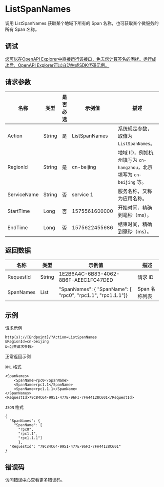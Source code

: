 # ListSpanNames

调用 ListSpanNames 获取某个地域下所有的 Span 名称，也可获取某个微服务的所有 Span 名称。

## 调试

[您可以在OpenAPI Explorer中直接运行该接口，免去您计算签名的困扰。运行成功后，OpenAPI Explorer可以自动生成SDK代码示例。](https://api.aliyun.com/#product=xtrace&api=ListSpanNames&type=RPC&version=2019-08-08)

## 请求参数

|名称|类型|是否必选|示例值|描述|
|--|--|----|---|--|
|Action|String|是|ListSpanNames|系统规定参数，取值为 `ListSpanNames`。 |
|RegionId|String|是|cn-beijing|地域 ID，例如杭州填写为 `cn-hangzhou`，北京填写为 `cn-beijing` 等。 |
|ServiceName|String|否|service 1|服务名称，又称为应用名称。 |
|StartTime|Long|否|1575561600000|开始时间，精确到毫秒（ms）。 |
|EndTime|Long|否|1575622455686|结束时间，精确到毫秒（ms）。 |

## 返回数据

|名称|类型|示例值|描述|
|--|--|---|--|
|RequestId|String|1E2B6A4C-6B83-4062-8B6F-AEEC1FC47DED|请求 ID |
|SpanNames|List|"SpanNames": \{ "SpanName": \[ "rpc0", "rpc1.1", "rpc1.1.1"\]\}|Span 名称列表 |

## 示例

请求示例

```
http(s)://[Endpoint]/?Action=ListSpanNames
&RegionId=cn-beijing
&<公共请求参数>
```

正常返回示例

`XML` 格式

```
<SpanNames>
    <SpanName>rpc0</SpanName>
    <SpanName>rpc1.1</SpanName>
    <SpanName>rpc1.1.1</SpanName>
</SpanNames>
<RequestId>79C84C64-9951-477E-96F3-7FA44128C601</RequestId>
```

`JSON` 格式

```
{
  "SpanNames": {
    "SpanName": [
      "rpc0",
      "rpc1.1",
      "rpc1.1.1"]
      },
  "RequestId": "79C84C64-9951-477E-96F3-7FA44128C601"
}
```

## 错误码

访问[错误中心](https://error-center.aliyun.com/status/product/xtrace)查看更多错误码。

